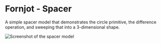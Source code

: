 # Fornjot - Spacer

A simple spacer model that demonstrates the circle primitive, the difference operation, and sweeping that into a 3-dimensional shape.

![Screenshot of the spacer model](https://github.com/hannobraun/fornjot/blob/main/models/spacer/spacer.png)
